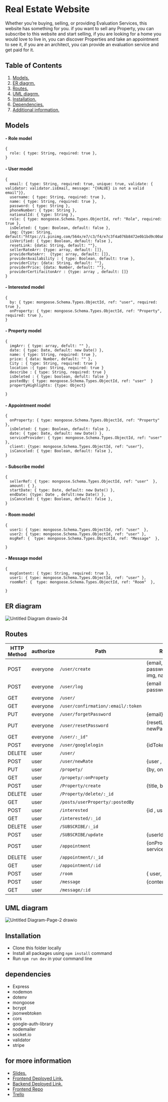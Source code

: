 # Real Estate Website
Whether you’re buying, selling, or providing Evaluation Services, this website has something for you. if you want to sell any Property, you can subscribe to this website and start selling, if you are looking for a home you would love to live in, you can discover Properties and take an appointment to see it, if you are an architect, you can provide an evaluation service and get paid for it.

## Table of Contents
1. [ Models. ](#models)
2. [ ER diagrm. ](#er)
3. [ Routes. ](#routes)
4. [ UML diagrm.](#uml)
5. [ Installation. ](#installation)
6. [ Dependencies. ](#dep)
7. [ Additional information. ](#slid)



<a name="models"></a>

## Models
#### - Role model 
```
{
  role: { type: String, required: true },
}
```
#### - User model 
```
{
  email: { type: String, required: true, unique: true, validate: { validator: validator.isEmail, message: "{VALUE} is not a valid email"}},
  username: { type: String, required: true },
  name: { type: String, required: true },
  password: { type: String },
  phoneNumber: { type: String },
  nationalId: { type: String },
  role: { type: mongoose.Schema.Types.ObjectId, ref: "Role", required: true },
  isDeleted: { type: Boolean, default: false },
  img: {type: String, default:"https://i.pinimg.com/564x/e7/c3/f4/e7c3f4a076b8472e0b1bd9c00a847f7f.jpg"},
  isVerified: { type: Boolean, default: false },
  resetLink: {data: String, default: ""},
  sellerRateArr: {type: array, default: []},
  providerRateArr:  {type: array, default: []},
  providerAvailability : { type: Boolean, default: true },
  providerCity: {data: String, default: ""},
  providerPrice: {data: Number, default: ""},
  providerCertifacitonArr : {type: array , default: []}
}

```
#### - Interested model 
```
{
  by: { type: mongoose.Schema.Types.ObjectId, ref: "user", required: true },
  onProperty: { type: mongoose.Schema.Types.ObjectId, ref: "Property", required: true },
}
```
#### - Property model 
```
{
  imgArr: { type: array, defult: "" },
  date: { type: Date, default: new Date() },
  name: { type: String, required: true },
  price: { data: Number, default: "" },
  City : { type: String, required: true }
  location :{ type: String, required: true }
  describe : { type: String, required: true }
  isDeleted : { type: boolean, defult: false }
  postedBy: { type: mongoose.Schema.Types.ObjectId, ref: "user"  }
  propertyHighlights: {type: Object}
  
}
```
#### - Appointment model 
```
{
  onProperty: { type: mongoose.Schema.Types.ObjectId, ref: "Property"  },
  isDeleted: { type: Boolean, default: false },
  date: { type: Date, default: new Date() },
  serviceProvider: { type: mongoose.Schema.Types.ObjectId, ref: "user"  },
  client: {type: mongoose.Schema.Types.ObjectId, ref: "user"},
  isCanceled: { type: Boolean, default: false },
}
```

#### - Subscribe model 
```
{
  sellerRef: { type: mongoose.Schema.Types.ObjectId, ref: "user"  },
  amount: { },
  startDate: { type: Date, default: new Date() },
  endDate: {type: Date , defult:new Date() },
  isCanceled: { type: Boolean, default: false },
}
```

#### - Room model 
```
{
  user1: { type: mongoose.Schema.Types.ObjectId, ref: "user"  },
  user2: { type: mongoose.Schema.Types.ObjectId, ref: "user" },
  msgRef: {  type: mongoose.Schema.Types.ObjectId, ref: "Message"  },

}
```

#### - Message model 
```
{
  msgContent: { type: String, required: true },
  user1: { type: mongoose.Schema.Types.ObjectId, ref: "user" },
  roomRef: {  type: mongoose.Schema.Types.ObjectId, ref: "Room"  },

}
```


<a name="er"></a>

## ER diagram
![Untitled Diagram drawio-24](https://user-images.githubusercontent.com/92247950/146674221-5d3d6171-ac44-48ab-bd8e-e8e503882bf1.png)

<a name="routes"></a>

## Routes
HTTP Method   | authorize     |    Path                          |  Request Body                                                       |Success | Error
------------- | -----------   | ---------------------------      |----------------------                                               |--------|-----------
POST          | everyone      |`/user/create`                    |{email, username, name, password,phoneNumber, img, nationalId, role} | 200    |400           
POST          | everyone      |`/user/log`                       |{email or username, password}                                        | 201    |400
GET           | everyone      |`/user/`                          |                                                                     | 200    |400
GET           | everyone      |`/user/confirmation/:email/:token`|                                                                     | 200    |400
PUT           | everyone      |`/user/forgetPassword`            |{email}                                                              | 200    |400
PUT           | everyone      |`/user/resetPassword`             |{resetLink, newPassword}                                             | 200    |400
GET           | everyone      |`/user/:_id"`                     |                                                                     | 200    |400
POST          | everyone      |`/user/googlelogin`               |{idToken}                                                            | 200    |400
DELETE        | user          |`/user/`                          |                                                                     | 200    |400
POST          | user          |`/user/newRate`                   |{user , rate}                                                        | 200    |400
PUT           | user          |`/propety/`                       |{by, onPost}                                                         | 200    |400
GET           | user          |`/propety/:onPropety`             |                                                                     | 200    |400                                                       
POST          | user          |`/Property/create`                |{title, by, onPost}                                                  | 200    |400
DELETE        | user          |`/Property/delete/:_id`           |                                                                     | 200    |400
GET           | user          |`/posts/userProperty/:postedBy`   |                                                                     | 200    |400
POST          | user          |`/interested`                     |{id , userId}                                                        | 200    |400
GET           | user          |`/interested/:_id`                |                                                                     | 200    |400
DELETE        | user          |`/SUBSCRIBE/:_id`                 |                                                                     | 200    |400
POST          | user          |`/SUBSCRIBE/update`               |{userId}                                                             | 200    |400
POST          | user          |`/appointment`                    |{onProperty ، client ، serviceProvider ، type }                      | 200    |400 
DELETE        | user          |`/appointment/:_id`               |                                                                     | 200    |400
GET           | user          |`/appointment/:id`                |                                                                     | 200    |400 
POST          | user          |`/room`                           |{ user, sendToUser }                                                 | 200    |400
POST          | user          |`/message`                        | {content , user , room}                                             | 200    |400
GET           | user          |`/message/:id`                    |                                                                     | 200    |400                                                          



<a name="uml"></a>

## UML diagram
![Untitled Diagram-Page-2 drawio](https://user-images.githubusercontent.com/92247950/146674658-f3f4aaff-6e9c-42a6-aada-494fdf9bfdbf.png)



<a name="installation"></a>

## Installation
- Clone this folder locally
- Install all packages using `npm install` command
- Run `npm run dev` in your command line


<a name="dep"></a>
## dependencies
- Express
- nodemon
- dotenv
- mongoose
- bcrypt
- jsonwebtoken
- cors
- google-auth-library
- nodemailer
- socket.io
- validator
- stripe


<a name="slid"></a>


## for more information
- [ Slides. ](#slid) 
- [ Frontend Deployed Link. ](#slid)
- [ Backend Deployed Link. ](#slid)
- [ Frontend Repo ](https://github.com/MP-Project-Dorrah/client)
- [ Trello ](https://trello.com/b/bmMaTJII/mp-project-dorrah)

